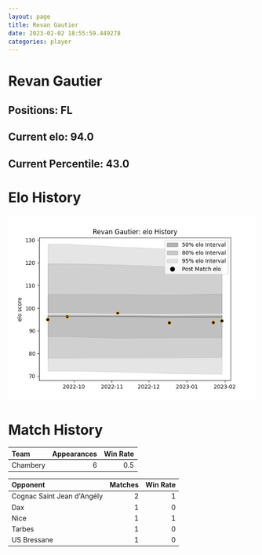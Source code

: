 ```yaml
---  
layout: page  
title: Revan Gautier  
date: 2023-02-02 18:55:59.449278  
categories: player  
---
```

# Revan Gautier

## Positions: FL

## Current elo: 94.0

## Current Percentile: 43.0

# Elo History


![elo history](history_RevanGautier.png)
# Match History


| Team     |   Appearances |   Win Rate |
|:---------|--------------:|-----------:|
| Chambery |             6 |        0.5 |

| Opponent                   |   Matches |   Win Rate |
|:---------------------------|----------:|-----------:|
| Cognac Saint Jean d'Angély |         2 |          1 |
| Dax                        |         1 |          0 |
| Nice                       |         1 |          1 |
| Tarbes                     |         1 |          0 |
| US Bressane                |         1 |          0 |